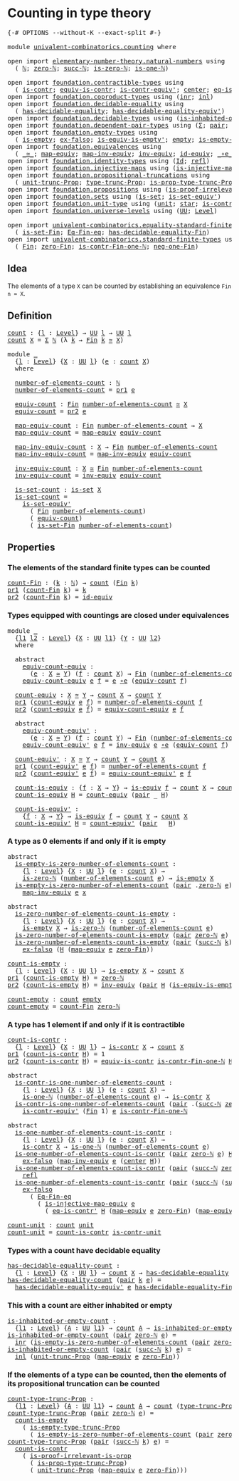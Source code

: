 # Counting in type theory

<pre class="Agda"><a id="36" class="Symbol">{-#</a> <a id="40" class="Keyword">OPTIONS</a> <a id="48" class="Pragma">--without-K</a> <a id="60" class="Pragma">--exact-split</a> <a id="74" class="Symbol">#-}</a>

<a id="79" class="Keyword">module</a> <a id="86" href="univalent-combinatorics.counting.html" class="Module">univalent-combinatorics.counting</a> <a id="119" class="Keyword">where</a>

<a id="126" class="Keyword">open</a> <a id="131" class="Keyword">import</a> <a id="138" href="elementary-number-theory.natural-numbers.html" class="Module">elementary-number-theory.natural-numbers</a> <a id="179" class="Keyword">using</a>
  <a id="187" class="Symbol">(</a> <a id="189" href="elementary-number-theory.natural-numbers.html#1444" class="Datatype">ℕ</a><a id="190" class="Symbol">;</a> <a id="192" href="elementary-number-theory.natural-numbers.html#1465" class="InductiveConstructor">zero-ℕ</a><a id="198" class="Symbol">;</a> <a id="200" href="elementary-number-theory.natural-numbers.html#1478" class="InductiveConstructor">succ-ℕ</a><a id="206" class="Symbol">;</a> <a id="208" href="elementary-number-theory.natural-numbers.html#1742" class="Function">is-zero-ℕ</a><a id="217" class="Symbol">;</a> <a id="219" href="elementary-number-theory.natural-numbers.html#1988" class="Function">is-one-ℕ</a><a id="227" class="Symbol">)</a>

<a id="230" class="Keyword">open</a> <a id="235" class="Keyword">import</a> <a id="242" href="foundation.contractible-types.html" class="Module">foundation.contractible-types</a> <a id="272" class="Keyword">using</a>
  <a id="280" class="Symbol">(</a> <a id="282" href="foundation-core.contractible-types.html#925" class="Function">is-contr</a><a id="290" class="Symbol">;</a> <a id="292" href="foundation-core.contractible-types.html#4237" class="Function">equiv-is-contr</a><a id="306" class="Symbol">;</a> <a id="308" href="foundation-core.contractible-types.html#3739" class="Function">is-contr-equiv&#39;</a><a id="323" class="Symbol">;</a> <a id="325" href="foundation-core.contractible-types.html#1018" class="Function">center</a><a id="331" class="Symbol">;</a> <a id="333" href="foundation-core.contractible-types.html#1107" class="Function">eq-is-contr&#39;</a><a id="345" class="Symbol">)</a>
<a id="347" class="Keyword">open</a> <a id="352" class="Keyword">import</a> <a id="359" href="foundation.coproduct-types.html" class="Module">foundation.coproduct-types</a> <a id="386" class="Keyword">using</a> <a id="392" class="Symbol">(</a><a id="393" href="foundation.coproduct-types.html#1262" class="InductiveConstructor">inr</a><a id="396" class="Symbol">;</a> <a id="398" href="foundation.coproduct-types.html#1239" class="InductiveConstructor">inl</a><a id="401" class="Symbol">)</a>
<a id="403" class="Keyword">open</a> <a id="408" class="Keyword">import</a> <a id="415" href="foundation.decidable-equality.html" class="Module">foundation.decidable-equality</a> <a id="445" class="Keyword">using</a>
  <a id="453" class="Symbol">(</a> <a id="455" href="foundation.decidable-equality.html#1785" class="Function">has-decidable-equality</a><a id="477" class="Symbol">;</a> <a id="479" href="foundation.decidable-equality.html#4811" class="Function">has-decidable-equality-equiv&#39;</a><a id="508" class="Symbol">)</a>
<a id="510" class="Keyword">open</a> <a id="515" class="Keyword">import</a> <a id="522" href="foundation.decidable-types.html" class="Module">foundation.decidable-types</a> <a id="549" class="Keyword">using</a> <a id="555" class="Symbol">(</a><a id="556" href="foundation.decidable-types.html#2023" class="Function">is-inhabited-or-empty</a><a id="577" class="Symbol">)</a>
<a id="579" class="Keyword">open</a> <a id="584" class="Keyword">import</a> <a id="591" href="foundation.dependent-pair-types.html" class="Module">foundation.dependent-pair-types</a> <a id="623" class="Keyword">using</a> <a id="629" class="Symbol">(</a><a id="630" href="foundation-core.dependent-pair-types.html#502" class="Record">Σ</a><a id="631" class="Symbol">;</a> <a id="633" href="foundation-core.dependent-pair-types.html#575" class="InductiveConstructor">pair</a><a id="637" class="Symbol">;</a> <a id="639" href="foundation-core.dependent-pair-types.html#592" class="Field">pr1</a><a id="642" class="Symbol">;</a> <a id="644" href="foundation-core.dependent-pair-types.html#604" class="Field">pr2</a><a id="647" class="Symbol">)</a>
<a id="649" class="Keyword">open</a> <a id="654" class="Keyword">import</a> <a id="661" href="foundation.empty-types.html" class="Module">foundation.empty-types</a> <a id="684" class="Keyword">using</a>
  <a id="692" class="Symbol">(</a> <a id="694" href="foundation-core.empty-types.html#1218" class="Function">is-empty</a><a id="702" class="Symbol">;</a> <a id="704" href="foundation-core.empty-types.html#1150" class="Function">ex-falso</a><a id="712" class="Symbol">;</a> <a id="714" href="foundation-core.empty-types.html#1976" class="Function">is-equiv-is-empty&#39;</a><a id="732" class="Symbol">;</a> <a id="734" href="foundation-core.empty-types.html#1047" class="Datatype">empty</a><a id="739" class="Symbol">;</a> <a id="741" href="foundation.empty-types.html#2076" class="Function">is-empty-type-trunc-Prop</a><a id="765" class="Symbol">)</a>
<a id="767" class="Keyword">open</a> <a id="772" class="Keyword">import</a> <a id="779" href="foundation.equivalences.html" class="Module">foundation.equivalences</a> <a id="803" class="Keyword">using</a>
  <a id="811" class="Symbol">(</a> <a id="813" href="foundation-core.equivalences.html#1607" class="Function Operator">_≃_</a><a id="816" class="Symbol">;</a> <a id="818" href="foundation-core.equivalences.html#1807" class="Function">map-equiv</a><a id="827" class="Symbol">;</a> <a id="829" href="foundation-core.equivalences.html#5022" class="Function">map-inv-equiv</a><a id="842" class="Symbol">;</a> <a id="844" href="foundation-core.equivalences.html#5707" class="Function">inv-equiv</a><a id="853" class="Symbol">;</a> <a id="855" href="foundation-core.equivalences.html#2480" class="Function">id-equiv</a><a id="863" class="Symbol">;</a> <a id="865" href="foundation-core.equivalences.html#7843" class="Function Operator">_∘e_</a><a id="869" class="Symbol">;</a> <a id="871" href="foundation-core.equivalences.html#1542" class="Function">is-equiv</a><a id="879" class="Symbol">)</a>
<a id="881" class="Keyword">open</a> <a id="886" class="Keyword">import</a> <a id="893" href="foundation.identity-types.html" class="Module">foundation.identity-types</a> <a id="919" class="Keyword">using</a> <a id="925" class="Symbol">(</a><a id="926" href="foundation-core.identity-types.html#641" class="Datatype">Id</a><a id="928" class="Symbol">;</a> <a id="930" href="foundation-core.identity-types.html#694" class="InductiveConstructor">refl</a><a id="934" class="Symbol">)</a>
<a id="936" class="Keyword">open</a> <a id="941" class="Keyword">import</a> <a id="948" href="foundation.injective-maps.html" class="Module">foundation.injective-maps</a> <a id="974" class="Keyword">using</a> <a id="980" class="Symbol">(</a><a id="981" href="foundation.injective-maps.html#3001" class="Function">is-injective-map-equiv</a><a id="1003" class="Symbol">)</a>
<a id="1005" class="Keyword">open</a> <a id="1010" class="Keyword">import</a> <a id="1017" href="foundation.propositional-truncations.html" class="Module">foundation.propositional-truncations</a> <a id="1054" class="Keyword">using</a>
  <a id="1062" class="Symbol">(</a> <a id="1064" href="foundation.propositional-truncations.html#1756" class="Postulate">unit-trunc-Prop</a><a id="1079" class="Symbol">;</a> <a id="1081" href="foundation.propositional-truncations.html#1701" class="Postulate">type-trunc-Prop</a><a id="1096" class="Symbol">;</a> <a id="1098" href="foundation.propositional-truncations.html#1951" class="Function">is-prop-type-trunc-Prop</a><a id="1121" class="Symbol">)</a>
<a id="1123" class="Keyword">open</a> <a id="1128" class="Keyword">import</a> <a id="1135" href="foundation.propositions.html" class="Module">foundation.propositions</a> <a id="1159" class="Keyword">using</a> <a id="1165" class="Symbol">(</a><a id="1166" href="foundation-core.propositions.html#2978" class="Function">is-proof-irrelevant-is-prop</a><a id="1193" class="Symbol">)</a>
<a id="1195" class="Keyword">open</a> <a id="1200" class="Keyword">import</a> <a id="1207" href="foundation.sets.html" class="Module">foundation.sets</a> <a id="1223" class="Keyword">using</a> <a id="1229" class="Symbol">(</a><a id="1230" href="foundation-core.sets.html#1099" class="Function">is-set</a><a id="1236" class="Symbol">;</a> <a id="1238" href="foundation-core.sets.html#3713" class="Function">is-set-equiv&#39;</a><a id="1251" class="Symbol">)</a>
<a id="1253" class="Keyword">open</a> <a id="1258" class="Keyword">import</a> <a id="1265" href="foundation.unit-type.html" class="Module">foundation.unit-type</a> <a id="1286" class="Keyword">using</a> <a id="1292" class="Symbol">(</a><a id="1293" href="foundation.unit-type.html#975" class="Datatype">unit</a><a id="1297" class="Symbol">;</a> <a id="1299" href="foundation.unit-type.html#999" class="InductiveConstructor">star</a><a id="1303" class="Symbol">;</a> <a id="1305" href="foundation.unit-type.html#1534" class="Function">is-contr-unit</a><a id="1318" class="Symbol">)</a>
<a id="1320" class="Keyword">open</a> <a id="1325" class="Keyword">import</a> <a id="1332" href="foundation.universe-levels.html" class="Module">foundation.universe-levels</a> <a id="1359" class="Keyword">using</a> <a id="1365" class="Symbol">(</a><a id="1366" href="foundation-core.universe-levels.html#222" class="Primitive">UU</a><a id="1368" class="Symbol">;</a> <a id="1370" href="Agda.Primitive.html#597" class="Postulate">Level</a><a id="1375" class="Symbol">)</a>

<a id="1378" class="Keyword">open</a> <a id="1383" class="Keyword">import</a> <a id="1390" href="univalent-combinatorics.equality-standard-finite-types.html" class="Module">univalent-combinatorics.equality-standard-finite-types</a> <a id="1445" class="Keyword">using</a>
  <a id="1453" class="Symbol">(</a> <a id="1455" href="univalent-combinatorics.equality-standard-finite-types.html#3523" class="Function">is-set-Fin</a><a id="1465" class="Symbol">;</a> <a id="1467" href="univalent-combinatorics.equality-standard-finite-types.html#2154" class="Function">Eq-Fin-eq</a><a id="1476" class="Symbol">;</a> <a id="1478" href="univalent-combinatorics.equality-standard-finite-types.html#2783" class="Function">has-decidable-equality-Fin</a><a id="1504" class="Symbol">)</a>
<a id="1506" class="Keyword">open</a> <a id="1511" class="Keyword">import</a> <a id="1518" href="univalent-combinatorics.standard-finite-types.html" class="Module">univalent-combinatorics.standard-finite-types</a> <a id="1564" class="Keyword">using</a>
  <a id="1572" class="Symbol">(</a> <a id="1574" href="univalent-combinatorics.standard-finite-types.html#1975" class="Function">Fin</a><a id="1577" class="Symbol">;</a> <a id="1579" href="univalent-combinatorics.standard-finite-types.html#6909" class="Function">zero-Fin</a><a id="1587" class="Symbol">;</a> <a id="1589" href="univalent-combinatorics.standard-finite-types.html#4265" class="Function">is-contr-Fin-one-ℕ</a><a id="1607" class="Symbol">;</a> <a id="1609" href="univalent-combinatorics.standard-finite-types.html#2239" class="Function">neg-one-Fin</a><a id="1620" class="Symbol">)</a>
</pre>
## Idea

The elements of a type `X` can be counted by establishing an equivalence `Fin n ≃ X`.

## Definition

<pre class="Agda"><a id="count"></a><a id="1746" href="univalent-combinatorics.counting.html#1746" class="Function">count</a> <a id="1752" class="Symbol">:</a> <a id="1754" class="Symbol">{</a><a id="1755" href="univalent-combinatorics.counting.html#1755" class="Bound">l</a> <a id="1757" class="Symbol">:</a> <a id="1759" href="Agda.Primitive.html#597" class="Postulate">Level</a><a id="1764" class="Symbol">}</a> <a id="1766" class="Symbol">→</a> <a id="1768" href="foundation-core.universe-levels.html#222" class="Primitive">UU</a> <a id="1771" href="univalent-combinatorics.counting.html#1755" class="Bound">l</a> <a id="1773" class="Symbol">→</a> <a id="1775" href="foundation-core.universe-levels.html#222" class="Primitive">UU</a> <a id="1778" href="univalent-combinatorics.counting.html#1755" class="Bound">l</a>
<a id="1780" href="univalent-combinatorics.counting.html#1746" class="Function">count</a> <a id="1786" href="univalent-combinatorics.counting.html#1786" class="Bound">X</a> <a id="1788" class="Symbol">=</a> <a id="1790" href="foundation-core.dependent-pair-types.html#502" class="Record">Σ</a> <a id="1792" href="elementary-number-theory.natural-numbers.html#1444" class="Datatype">ℕ</a> <a id="1794" class="Symbol">(λ</a> <a id="1797" href="univalent-combinatorics.counting.html#1797" class="Bound">k</a> <a id="1799" class="Symbol">→</a> <a id="1801" href="univalent-combinatorics.standard-finite-types.html#1975" class="Function">Fin</a> <a id="1805" href="univalent-combinatorics.counting.html#1797" class="Bound">k</a> <a id="1807" href="foundation-core.equivalences.html#1607" class="Function Operator">≃</a> <a id="1809" href="univalent-combinatorics.counting.html#1786" class="Bound">X</a><a id="1810" class="Symbol">)</a>

<a id="1813" class="Keyword">module</a> <a id="1820" href="univalent-combinatorics.counting.html#1820" class="Module">_</a>
  <a id="1824" class="Symbol">{</a><a id="1825" href="univalent-combinatorics.counting.html#1825" class="Bound">l</a> <a id="1827" class="Symbol">:</a> <a id="1829" href="Agda.Primitive.html#597" class="Postulate">Level</a><a id="1834" class="Symbol">}</a> <a id="1836" class="Symbol">{</a><a id="1837" href="univalent-combinatorics.counting.html#1837" class="Bound">X</a> <a id="1839" class="Symbol">:</a> <a id="1841" href="foundation-core.universe-levels.html#222" class="Primitive">UU</a> <a id="1844" href="univalent-combinatorics.counting.html#1825" class="Bound">l</a><a id="1845" class="Symbol">}</a> <a id="1847" class="Symbol">(</a><a id="1848" href="univalent-combinatorics.counting.html#1848" class="Bound">e</a> <a id="1850" class="Symbol">:</a> <a id="1852" href="univalent-combinatorics.counting.html#1746" class="Function">count</a> <a id="1858" href="univalent-combinatorics.counting.html#1837" class="Bound">X</a><a id="1859" class="Symbol">)</a>
  <a id="1863" class="Keyword">where</a>
  
  <a id="1874" href="univalent-combinatorics.counting.html#1874" class="Function">number-of-elements-count</a> <a id="1899" class="Symbol">:</a> <a id="1901" href="elementary-number-theory.natural-numbers.html#1444" class="Datatype">ℕ</a>
  <a id="1905" href="univalent-combinatorics.counting.html#1874" class="Function">number-of-elements-count</a> <a id="1930" class="Symbol">=</a> <a id="1932" href="foundation-core.dependent-pair-types.html#592" class="Field">pr1</a> <a id="1936" href="univalent-combinatorics.counting.html#1848" class="Bound">e</a>
  
  <a id="1943" href="univalent-combinatorics.counting.html#1943" class="Function">equiv-count</a> <a id="1955" class="Symbol">:</a> <a id="1957" href="univalent-combinatorics.standard-finite-types.html#1975" class="Function">Fin</a> <a id="1961" href="univalent-combinatorics.counting.html#1874" class="Function">number-of-elements-count</a> <a id="1986" href="foundation-core.equivalences.html#1607" class="Function Operator">≃</a> <a id="1988" href="univalent-combinatorics.counting.html#1837" class="Bound">X</a>
  <a id="1992" href="univalent-combinatorics.counting.html#1943" class="Function">equiv-count</a> <a id="2004" class="Symbol">=</a> <a id="2006" href="foundation-core.dependent-pair-types.html#604" class="Field">pr2</a> <a id="2010" href="univalent-combinatorics.counting.html#1848" class="Bound">e</a>
  
  <a id="2017" href="univalent-combinatorics.counting.html#2017" class="Function">map-equiv-count</a> <a id="2033" class="Symbol">:</a> <a id="2035" href="univalent-combinatorics.standard-finite-types.html#1975" class="Function">Fin</a> <a id="2039" href="univalent-combinatorics.counting.html#1874" class="Function">number-of-elements-count</a> <a id="2064" class="Symbol">→</a> <a id="2066" href="univalent-combinatorics.counting.html#1837" class="Bound">X</a>
  <a id="2070" href="univalent-combinatorics.counting.html#2017" class="Function">map-equiv-count</a> <a id="2086" class="Symbol">=</a> <a id="2088" href="foundation-core.equivalences.html#1807" class="Function">map-equiv</a> <a id="2098" href="univalent-combinatorics.counting.html#1943" class="Function">equiv-count</a>
  
  <a id="2115" href="univalent-combinatorics.counting.html#2115" class="Function">map-inv-equiv-count</a> <a id="2135" class="Symbol">:</a> <a id="2137" href="univalent-combinatorics.counting.html#1837" class="Bound">X</a> <a id="2139" class="Symbol">→</a> <a id="2141" href="univalent-combinatorics.standard-finite-types.html#1975" class="Function">Fin</a> <a id="2145" href="univalent-combinatorics.counting.html#1874" class="Function">number-of-elements-count</a>
  <a id="2172" href="univalent-combinatorics.counting.html#2115" class="Function">map-inv-equiv-count</a> <a id="2192" class="Symbol">=</a> <a id="2194" href="foundation-core.equivalences.html#5022" class="Function">map-inv-equiv</a> <a id="2208" href="univalent-combinatorics.counting.html#1943" class="Function">equiv-count</a>
  
  <a id="2225" href="univalent-combinatorics.counting.html#2225" class="Function">inv-equiv-count</a> <a id="2241" class="Symbol">:</a> <a id="2243" href="univalent-combinatorics.counting.html#1837" class="Bound">X</a> <a id="2245" href="foundation-core.equivalences.html#1607" class="Function Operator">≃</a> <a id="2247" href="univalent-combinatorics.standard-finite-types.html#1975" class="Function">Fin</a> <a id="2251" href="univalent-combinatorics.counting.html#1874" class="Function">number-of-elements-count</a>
  <a id="2278" href="univalent-combinatorics.counting.html#2225" class="Function">inv-equiv-count</a> <a id="2294" class="Symbol">=</a> <a id="2296" href="foundation-core.equivalences.html#5707" class="Function">inv-equiv</a> <a id="2306" href="univalent-combinatorics.counting.html#1943" class="Function">equiv-count</a>
  
  <a id="2323" href="univalent-combinatorics.counting.html#2323" class="Function">is-set-count</a> <a id="2336" class="Symbol">:</a> <a id="2338" href="foundation-core.sets.html#1099" class="Function">is-set</a> <a id="2345" href="univalent-combinatorics.counting.html#1837" class="Bound">X</a>
  <a id="2349" href="univalent-combinatorics.counting.html#2323" class="Function">is-set-count</a> <a id="2362" class="Symbol">=</a>
    <a id="2368" href="foundation-core.sets.html#3713" class="Function">is-set-equiv&#39;</a>
      <a id="2388" class="Symbol">(</a> <a id="2390" href="univalent-combinatorics.standard-finite-types.html#1975" class="Function">Fin</a> <a id="2394" href="univalent-combinatorics.counting.html#1874" class="Function">number-of-elements-count</a><a id="2418" class="Symbol">)</a>
      <a id="2426" class="Symbol">(</a> <a id="2428" href="univalent-combinatorics.counting.html#1943" class="Function">equiv-count</a><a id="2439" class="Symbol">)</a>
      <a id="2447" class="Symbol">(</a> <a id="2449" href="univalent-combinatorics.equality-standard-finite-types.html#3523" class="Function">is-set-Fin</a> <a id="2460" href="univalent-combinatorics.counting.html#1874" class="Function">number-of-elements-count</a><a id="2484" class="Symbol">)</a>
</pre>
## Properties

### The elements of the standard finite types can be counted

<pre class="Agda"><a id="count-Fin"></a><a id="2576" href="univalent-combinatorics.counting.html#2576" class="Function">count-Fin</a> <a id="2586" class="Symbol">:</a> <a id="2588" class="Symbol">(</a><a id="2589" href="univalent-combinatorics.counting.html#2589" class="Bound">k</a> <a id="2591" class="Symbol">:</a> <a id="2593" href="elementary-number-theory.natural-numbers.html#1444" class="Datatype">ℕ</a><a id="2594" class="Symbol">)</a> <a id="2596" class="Symbol">→</a> <a id="2598" href="univalent-combinatorics.counting.html#1746" class="Function">count</a> <a id="2604" class="Symbol">(</a><a id="2605" href="univalent-combinatorics.standard-finite-types.html#1975" class="Function">Fin</a> <a id="2609" href="univalent-combinatorics.counting.html#2589" class="Bound">k</a><a id="2610" class="Symbol">)</a>
<a id="2612" href="foundation-core.dependent-pair-types.html#592" class="Field">pr1</a> <a id="2616" class="Symbol">(</a><a id="2617" href="univalent-combinatorics.counting.html#2576" class="Function">count-Fin</a> <a id="2627" href="univalent-combinatorics.counting.html#2627" class="Bound">k</a><a id="2628" class="Symbol">)</a> <a id="2630" class="Symbol">=</a> <a id="2632" href="univalent-combinatorics.counting.html#2627" class="Bound">k</a>
<a id="2634" href="foundation-core.dependent-pair-types.html#604" class="Field">pr2</a> <a id="2638" class="Symbol">(</a><a id="2639" href="univalent-combinatorics.counting.html#2576" class="Function">count-Fin</a> <a id="2649" href="univalent-combinatorics.counting.html#2649" class="Bound">k</a><a id="2650" class="Symbol">)</a> <a id="2652" class="Symbol">=</a> <a id="2654" href="foundation-core.equivalences.html#2480" class="Function">id-equiv</a>
</pre>
### Types equipped with countings are closed under equivalences

<pre class="Agda"><a id="2741" class="Keyword">module</a> <a id="2748" href="univalent-combinatorics.counting.html#2748" class="Module">_</a>
  <a id="2752" class="Symbol">{</a><a id="2753" href="univalent-combinatorics.counting.html#2753" class="Bound">l1</a> <a id="2756" href="univalent-combinatorics.counting.html#2756" class="Bound">l2</a> <a id="2759" class="Symbol">:</a> <a id="2761" href="Agda.Primitive.html#597" class="Postulate">Level</a><a id="2766" class="Symbol">}</a> <a id="2768" class="Symbol">{</a><a id="2769" href="univalent-combinatorics.counting.html#2769" class="Bound">X</a> <a id="2771" class="Symbol">:</a> <a id="2773" href="foundation-core.universe-levels.html#222" class="Primitive">UU</a> <a id="2776" href="univalent-combinatorics.counting.html#2753" class="Bound">l1</a><a id="2778" class="Symbol">}</a> <a id="2780" class="Symbol">{</a><a id="2781" href="univalent-combinatorics.counting.html#2781" class="Bound">Y</a> <a id="2783" class="Symbol">:</a> <a id="2785" href="foundation-core.universe-levels.html#222" class="Primitive">UU</a> <a id="2788" href="univalent-combinatorics.counting.html#2756" class="Bound">l2</a><a id="2790" class="Symbol">}</a>
  <a id="2794" class="Keyword">where</a>
  
  <a id="2805" class="Keyword">abstract</a>
    <a id="2818" href="univalent-combinatorics.counting.html#2818" class="Function">equiv-count-equiv</a> <a id="2836" class="Symbol">:</a>
      <a id="2844" class="Symbol">(</a><a id="2845" href="univalent-combinatorics.counting.html#2845" class="Bound">e</a> <a id="2847" class="Symbol">:</a> <a id="2849" href="univalent-combinatorics.counting.html#2769" class="Bound">X</a> <a id="2851" href="foundation-core.equivalences.html#1607" class="Function Operator">≃</a> <a id="2853" href="univalent-combinatorics.counting.html#2781" class="Bound">Y</a><a id="2854" class="Symbol">)</a> <a id="2856" class="Symbol">(</a><a id="2857" href="univalent-combinatorics.counting.html#2857" class="Bound">f</a> <a id="2859" class="Symbol">:</a> <a id="2861" href="univalent-combinatorics.counting.html#1746" class="Function">count</a> <a id="2867" href="univalent-combinatorics.counting.html#2769" class="Bound">X</a><a id="2868" class="Symbol">)</a> <a id="2870" class="Symbol">→</a> <a id="2872" href="univalent-combinatorics.standard-finite-types.html#1975" class="Function">Fin</a> <a id="2876" class="Symbol">(</a><a id="2877" href="univalent-combinatorics.counting.html#1874" class="Function">number-of-elements-count</a> <a id="2902" href="univalent-combinatorics.counting.html#2857" class="Bound">f</a><a id="2903" class="Symbol">)</a> <a id="2905" href="foundation-core.equivalences.html#1607" class="Function Operator">≃</a> <a id="2907" href="univalent-combinatorics.counting.html#2781" class="Bound">Y</a>
    <a id="2913" href="univalent-combinatorics.counting.html#2818" class="Function">equiv-count-equiv</a> <a id="2931" href="univalent-combinatorics.counting.html#2931" class="Bound">e</a> <a id="2933" href="univalent-combinatorics.counting.html#2933" class="Bound">f</a> <a id="2935" class="Symbol">=</a> <a id="2937" href="univalent-combinatorics.counting.html#2931" class="Bound">e</a> <a id="2939" href="foundation-core.equivalences.html#7843" class="Function Operator">∘e</a> <a id="2942" class="Symbol">(</a><a id="2943" href="univalent-combinatorics.counting.html#1943" class="Function">equiv-count</a> <a id="2955" href="univalent-combinatorics.counting.html#2933" class="Bound">f</a><a id="2956" class="Symbol">)</a>

  <a id="2961" href="univalent-combinatorics.counting.html#2961" class="Function">count-equiv</a> <a id="2973" class="Symbol">:</a> <a id="2975" href="univalent-combinatorics.counting.html#2769" class="Bound">X</a> <a id="2977" href="foundation-core.equivalences.html#1607" class="Function Operator">≃</a> <a id="2979" href="univalent-combinatorics.counting.html#2781" class="Bound">Y</a> <a id="2981" class="Symbol">→</a> <a id="2983" href="univalent-combinatorics.counting.html#1746" class="Function">count</a> <a id="2989" href="univalent-combinatorics.counting.html#2769" class="Bound">X</a> <a id="2991" class="Symbol">→</a> <a id="2993" href="univalent-combinatorics.counting.html#1746" class="Function">count</a> <a id="2999" href="univalent-combinatorics.counting.html#2781" class="Bound">Y</a>
  <a id="3003" href="foundation-core.dependent-pair-types.html#592" class="Field">pr1</a> <a id="3007" class="Symbol">(</a><a id="3008" href="univalent-combinatorics.counting.html#2961" class="Function">count-equiv</a> <a id="3020" href="univalent-combinatorics.counting.html#3020" class="Bound">e</a> <a id="3022" href="univalent-combinatorics.counting.html#3022" class="Bound">f</a><a id="3023" class="Symbol">)</a> <a id="3025" class="Symbol">=</a> <a id="3027" href="univalent-combinatorics.counting.html#1874" class="Function">number-of-elements-count</a> <a id="3052" href="univalent-combinatorics.counting.html#3022" class="Bound">f</a>
  <a id="3056" href="foundation-core.dependent-pair-types.html#604" class="Field">pr2</a> <a id="3060" class="Symbol">(</a><a id="3061" href="univalent-combinatorics.counting.html#2961" class="Function">count-equiv</a> <a id="3073" href="univalent-combinatorics.counting.html#3073" class="Bound">e</a> <a id="3075" href="univalent-combinatorics.counting.html#3075" class="Bound">f</a><a id="3076" class="Symbol">)</a> <a id="3078" class="Symbol">=</a> <a id="3080" href="univalent-combinatorics.counting.html#2818" class="Function">equiv-count-equiv</a> <a id="3098" href="univalent-combinatorics.counting.html#3073" class="Bound">e</a> <a id="3100" href="univalent-combinatorics.counting.html#3075" class="Bound">f</a>

  <a id="3105" class="Keyword">abstract</a>
    <a id="3118" href="univalent-combinatorics.counting.html#3118" class="Function">equiv-count-equiv&#39;</a> <a id="3137" class="Symbol">:</a>
      <a id="3145" class="Symbol">(</a><a id="3146" href="univalent-combinatorics.counting.html#3146" class="Bound">e</a> <a id="3148" class="Symbol">:</a> <a id="3150" href="univalent-combinatorics.counting.html#2769" class="Bound">X</a> <a id="3152" href="foundation-core.equivalences.html#1607" class="Function Operator">≃</a> <a id="3154" href="univalent-combinatorics.counting.html#2781" class="Bound">Y</a><a id="3155" class="Symbol">)</a> <a id="3157" class="Symbol">(</a><a id="3158" href="univalent-combinatorics.counting.html#3158" class="Bound">f</a> <a id="3160" class="Symbol">:</a> <a id="3162" href="univalent-combinatorics.counting.html#1746" class="Function">count</a> <a id="3168" href="univalent-combinatorics.counting.html#2781" class="Bound">Y</a><a id="3169" class="Symbol">)</a> <a id="3171" class="Symbol">→</a> <a id="3173" href="univalent-combinatorics.standard-finite-types.html#1975" class="Function">Fin</a> <a id="3177" class="Symbol">(</a><a id="3178" href="univalent-combinatorics.counting.html#1874" class="Function">number-of-elements-count</a> <a id="3203" href="univalent-combinatorics.counting.html#3158" class="Bound">f</a><a id="3204" class="Symbol">)</a> <a id="3206" href="foundation-core.equivalences.html#1607" class="Function Operator">≃</a> <a id="3208" href="univalent-combinatorics.counting.html#2769" class="Bound">X</a>
    <a id="3214" href="univalent-combinatorics.counting.html#3118" class="Function">equiv-count-equiv&#39;</a> <a id="3233" href="univalent-combinatorics.counting.html#3233" class="Bound">e</a> <a id="3235" href="univalent-combinatorics.counting.html#3235" class="Bound">f</a> <a id="3237" class="Symbol">=</a> <a id="3239" href="foundation-core.equivalences.html#5707" class="Function">inv-equiv</a> <a id="3249" href="univalent-combinatorics.counting.html#3233" class="Bound">e</a> <a id="3251" href="foundation-core.equivalences.html#7843" class="Function Operator">∘e</a> <a id="3254" class="Symbol">(</a><a id="3255" href="univalent-combinatorics.counting.html#1943" class="Function">equiv-count</a> <a id="3267" href="univalent-combinatorics.counting.html#3235" class="Bound">f</a><a id="3268" class="Symbol">)</a>
  
  <a id="3275" href="univalent-combinatorics.counting.html#3275" class="Function">count-equiv&#39;</a> <a id="3288" class="Symbol">:</a> <a id="3290" href="univalent-combinatorics.counting.html#2769" class="Bound">X</a> <a id="3292" href="foundation-core.equivalences.html#1607" class="Function Operator">≃</a> <a id="3294" href="univalent-combinatorics.counting.html#2781" class="Bound">Y</a> <a id="3296" class="Symbol">→</a> <a id="3298" href="univalent-combinatorics.counting.html#1746" class="Function">count</a> <a id="3304" href="univalent-combinatorics.counting.html#2781" class="Bound">Y</a> <a id="3306" class="Symbol">→</a> <a id="3308" href="univalent-combinatorics.counting.html#1746" class="Function">count</a> <a id="3314" href="univalent-combinatorics.counting.html#2769" class="Bound">X</a>
  <a id="3318" href="foundation-core.dependent-pair-types.html#592" class="Field">pr1</a> <a id="3322" class="Symbol">(</a><a id="3323" href="univalent-combinatorics.counting.html#3275" class="Function">count-equiv&#39;</a> <a id="3336" href="univalent-combinatorics.counting.html#3336" class="Bound">e</a> <a id="3338" href="univalent-combinatorics.counting.html#3338" class="Bound">f</a><a id="3339" class="Symbol">)</a> <a id="3341" class="Symbol">=</a> <a id="3343" href="univalent-combinatorics.counting.html#1874" class="Function">number-of-elements-count</a> <a id="3368" href="univalent-combinatorics.counting.html#3338" class="Bound">f</a>
  <a id="3372" href="foundation-core.dependent-pair-types.html#604" class="Field">pr2</a> <a id="3376" class="Symbol">(</a><a id="3377" href="univalent-combinatorics.counting.html#3275" class="Function">count-equiv&#39;</a> <a id="3390" href="univalent-combinatorics.counting.html#3390" class="Bound">e</a> <a id="3392" href="univalent-combinatorics.counting.html#3392" class="Bound">f</a><a id="3393" class="Symbol">)</a> <a id="3395" class="Symbol">=</a> <a id="3397" href="univalent-combinatorics.counting.html#3118" class="Function">equiv-count-equiv&#39;</a> <a id="3416" href="univalent-combinatorics.counting.html#3390" class="Bound">e</a> <a id="3418" href="univalent-combinatorics.counting.html#3392" class="Bound">f</a>
  
  <a id="3425" href="univalent-combinatorics.counting.html#3425" class="Function">count-is-equiv</a> <a id="3440" class="Symbol">:</a> <a id="3442" class="Symbol">{</a><a id="3443" href="univalent-combinatorics.counting.html#3443" class="Bound">f</a> <a id="3445" class="Symbol">:</a> <a id="3447" href="univalent-combinatorics.counting.html#2769" class="Bound">X</a> <a id="3449" class="Symbol">→</a> <a id="3451" href="univalent-combinatorics.counting.html#2781" class="Bound">Y</a><a id="3452" class="Symbol">}</a> <a id="3454" class="Symbol">→</a> <a id="3456" href="foundation-core.equivalences.html#1542" class="Function">is-equiv</a> <a id="3465" href="univalent-combinatorics.counting.html#3443" class="Bound">f</a> <a id="3467" class="Symbol">→</a> <a id="3469" href="univalent-combinatorics.counting.html#1746" class="Function">count</a> <a id="3475" href="univalent-combinatorics.counting.html#2769" class="Bound">X</a> <a id="3477" class="Symbol">→</a> <a id="3479" href="univalent-combinatorics.counting.html#1746" class="Function">count</a> <a id="3485" href="univalent-combinatorics.counting.html#2781" class="Bound">Y</a>
  <a id="3489" href="univalent-combinatorics.counting.html#3425" class="Function">count-is-equiv</a> <a id="3504" href="univalent-combinatorics.counting.html#3504" class="Bound">H</a> <a id="3506" class="Symbol">=</a> <a id="3508" href="univalent-combinatorics.counting.html#2961" class="Function">count-equiv</a> <a id="3520" class="Symbol">(</a><a id="3521" href="foundation-core.dependent-pair-types.html#575" class="InductiveConstructor">pair</a> <a id="3526" class="Symbol">_</a> <a id="3528" href="univalent-combinatorics.counting.html#3504" class="Bound">H</a><a id="3529" class="Symbol">)</a>
  
  <a id="3536" href="univalent-combinatorics.counting.html#3536" class="Function">count-is-equiv&#39;</a> <a id="3552" class="Symbol">:</a>
    <a id="3558" class="Symbol">{</a><a id="3559" href="univalent-combinatorics.counting.html#3559" class="Bound">f</a> <a id="3561" class="Symbol">:</a> <a id="3563" href="univalent-combinatorics.counting.html#2769" class="Bound">X</a> <a id="3565" class="Symbol">→</a> <a id="3567" href="univalent-combinatorics.counting.html#2781" class="Bound">Y</a><a id="3568" class="Symbol">}</a> <a id="3570" class="Symbol">→</a> <a id="3572" href="foundation-core.equivalences.html#1542" class="Function">is-equiv</a> <a id="3581" href="univalent-combinatorics.counting.html#3559" class="Bound">f</a> <a id="3583" class="Symbol">→</a> <a id="3585" href="univalent-combinatorics.counting.html#1746" class="Function">count</a> <a id="3591" href="univalent-combinatorics.counting.html#2781" class="Bound">Y</a> <a id="3593" class="Symbol">→</a> <a id="3595" href="univalent-combinatorics.counting.html#1746" class="Function">count</a> <a id="3601" href="univalent-combinatorics.counting.html#2769" class="Bound">X</a>
  <a id="3605" href="univalent-combinatorics.counting.html#3536" class="Function">count-is-equiv&#39;</a> <a id="3621" href="univalent-combinatorics.counting.html#3621" class="Bound">H</a> <a id="3623" class="Symbol">=</a> <a id="3625" href="univalent-combinatorics.counting.html#3275" class="Function">count-equiv&#39;</a> <a id="3638" class="Symbol">(</a><a id="3639" href="foundation-core.dependent-pair-types.html#575" class="InductiveConstructor">pair</a> <a id="3644" class="Symbol">_</a> <a id="3646" href="univalent-combinatorics.counting.html#3621" class="Bound">H</a><a id="3647" class="Symbol">)</a>
</pre>
### A type as 0 elements if and only if it is empty

<pre class="Agda"><a id="3715" class="Keyword">abstract</a>
  <a id="is-empty-is-zero-number-of-elements-count"></a><a id="3726" href="univalent-combinatorics.counting.html#3726" class="Function">is-empty-is-zero-number-of-elements-count</a> <a id="3768" class="Symbol">:</a>
    <a id="3774" class="Symbol">{</a><a id="3775" href="univalent-combinatorics.counting.html#3775" class="Bound">l</a> <a id="3777" class="Symbol">:</a> <a id="3779" href="Agda.Primitive.html#597" class="Postulate">Level</a><a id="3784" class="Symbol">}</a> <a id="3786" class="Symbol">{</a><a id="3787" href="univalent-combinatorics.counting.html#3787" class="Bound">X</a> <a id="3789" class="Symbol">:</a> <a id="3791" href="foundation-core.universe-levels.html#222" class="Primitive">UU</a> <a id="3794" href="univalent-combinatorics.counting.html#3775" class="Bound">l</a><a id="3795" class="Symbol">}</a> <a id="3797" class="Symbol">(</a><a id="3798" href="univalent-combinatorics.counting.html#3798" class="Bound">e</a> <a id="3800" class="Symbol">:</a> <a id="3802" href="univalent-combinatorics.counting.html#1746" class="Function">count</a> <a id="3808" href="univalent-combinatorics.counting.html#3787" class="Bound">X</a><a id="3809" class="Symbol">)</a> <a id="3811" class="Symbol">→</a>
    <a id="3817" href="elementary-number-theory.natural-numbers.html#1742" class="Function">is-zero-ℕ</a> <a id="3827" class="Symbol">(</a><a id="3828" href="univalent-combinatorics.counting.html#1874" class="Function">number-of-elements-count</a> <a id="3853" href="univalent-combinatorics.counting.html#3798" class="Bound">e</a><a id="3854" class="Symbol">)</a> <a id="3856" class="Symbol">→</a> <a id="3858" href="foundation-core.empty-types.html#1218" class="Function">is-empty</a> <a id="3867" href="univalent-combinatorics.counting.html#3787" class="Bound">X</a>
  <a id="3871" href="univalent-combinatorics.counting.html#3726" class="Function">is-empty-is-zero-number-of-elements-count</a> <a id="3913" class="Symbol">(</a><a id="3914" href="foundation-core.dependent-pair-types.html#575" class="InductiveConstructor">pair</a> <a id="3919" class="DottedPattern Symbol">.</a><a id="3920" href="elementary-number-theory.natural-numbers.html#1465" class="DottedPattern InductiveConstructor">zero-ℕ</a> <a id="3927" href="univalent-combinatorics.counting.html#3927" class="Bound">e</a><a id="3928" class="Symbol">)</a> <a id="3930" href="foundation-core.identity-types.html#694" class="InductiveConstructor">refl</a> <a id="3935" href="univalent-combinatorics.counting.html#3935" class="Bound">x</a> <a id="3937" class="Symbol">=</a>
    <a id="3943" href="foundation-core.equivalences.html#5022" class="Function">map-inv-equiv</a> <a id="3957" href="univalent-combinatorics.counting.html#3927" class="Bound">e</a> <a id="3959" href="univalent-combinatorics.counting.html#3935" class="Bound">x</a>

<a id="3962" class="Keyword">abstract</a>
  <a id="is-zero-number-of-elements-count-is-empty"></a><a id="3973" href="univalent-combinatorics.counting.html#3973" class="Function">is-zero-number-of-elements-count-is-empty</a> <a id="4015" class="Symbol">:</a>
    <a id="4021" class="Symbol">{</a><a id="4022" href="univalent-combinatorics.counting.html#4022" class="Bound">l</a> <a id="4024" class="Symbol">:</a> <a id="4026" href="Agda.Primitive.html#597" class="Postulate">Level</a><a id="4031" class="Symbol">}</a> <a id="4033" class="Symbol">{</a><a id="4034" href="univalent-combinatorics.counting.html#4034" class="Bound">X</a> <a id="4036" class="Symbol">:</a> <a id="4038" href="foundation-core.universe-levels.html#222" class="Primitive">UU</a> <a id="4041" href="univalent-combinatorics.counting.html#4022" class="Bound">l</a><a id="4042" class="Symbol">}</a> <a id="4044" class="Symbol">(</a><a id="4045" href="univalent-combinatorics.counting.html#4045" class="Bound">e</a> <a id="4047" class="Symbol">:</a> <a id="4049" href="univalent-combinatorics.counting.html#1746" class="Function">count</a> <a id="4055" href="univalent-combinatorics.counting.html#4034" class="Bound">X</a><a id="4056" class="Symbol">)</a> <a id="4058" class="Symbol">→</a>
    <a id="4064" href="foundation-core.empty-types.html#1218" class="Function">is-empty</a> <a id="4073" href="univalent-combinatorics.counting.html#4034" class="Bound">X</a> <a id="4075" class="Symbol">→</a> <a id="4077" href="elementary-number-theory.natural-numbers.html#1742" class="Function">is-zero-ℕ</a> <a id="4087" class="Symbol">(</a><a id="4088" href="univalent-combinatorics.counting.html#1874" class="Function">number-of-elements-count</a> <a id="4113" href="univalent-combinatorics.counting.html#4045" class="Bound">e</a><a id="4114" class="Symbol">)</a>
  <a id="4118" href="univalent-combinatorics.counting.html#3973" class="Function">is-zero-number-of-elements-count-is-empty</a> <a id="4160" class="Symbol">(</a><a id="4161" href="foundation-core.dependent-pair-types.html#575" class="InductiveConstructor">pair</a> <a id="4166" href="elementary-number-theory.natural-numbers.html#1465" class="InductiveConstructor">zero-ℕ</a> <a id="4173" href="univalent-combinatorics.counting.html#4173" class="Bound">e</a><a id="4174" class="Symbol">)</a> <a id="4176" href="univalent-combinatorics.counting.html#4176" class="Bound">H</a> <a id="4178" class="Symbol">=</a> <a id="4180" href="foundation-core.identity-types.html#694" class="InductiveConstructor">refl</a>
  <a id="4187" href="univalent-combinatorics.counting.html#3973" class="Function">is-zero-number-of-elements-count-is-empty</a> <a id="4229" class="Symbol">(</a><a id="4230" href="foundation-core.dependent-pair-types.html#575" class="InductiveConstructor">pair</a> <a id="4235" class="Symbol">(</a><a id="4236" href="elementary-number-theory.natural-numbers.html#1478" class="InductiveConstructor">succ-ℕ</a> <a id="4243" href="univalent-combinatorics.counting.html#4243" class="Bound">k</a><a id="4244" class="Symbol">)</a> <a id="4246" href="univalent-combinatorics.counting.html#4246" class="Bound">e</a><a id="4247" class="Symbol">)</a> <a id="4249" href="univalent-combinatorics.counting.html#4249" class="Bound">H</a> <a id="4251" class="Symbol">=</a>
    <a id="4257" href="foundation-core.empty-types.html#1150" class="Function">ex-falso</a> <a id="4266" class="Symbol">(</a><a id="4267" href="univalent-combinatorics.counting.html#4249" class="Bound">H</a> <a id="4269" class="Symbol">(</a><a id="4270" href="foundation-core.equivalences.html#1807" class="Function">map-equiv</a> <a id="4280" href="univalent-combinatorics.counting.html#4246" class="Bound">e</a> <a id="4282" href="univalent-combinatorics.standard-finite-types.html#6909" class="Function">zero-Fin</a><a id="4290" class="Symbol">))</a>

<a id="count-is-empty"></a><a id="4294" href="univalent-combinatorics.counting.html#4294" class="Function">count-is-empty</a> <a id="4309" class="Symbol">:</a>
  <a id="4313" class="Symbol">{</a><a id="4314" href="univalent-combinatorics.counting.html#4314" class="Bound">l</a> <a id="4316" class="Symbol">:</a> <a id="4318" href="Agda.Primitive.html#597" class="Postulate">Level</a><a id="4323" class="Symbol">}</a> <a id="4325" class="Symbol">{</a><a id="4326" href="univalent-combinatorics.counting.html#4326" class="Bound">X</a> <a id="4328" class="Symbol">:</a> <a id="4330" href="foundation-core.universe-levels.html#222" class="Primitive">UU</a> <a id="4333" href="univalent-combinatorics.counting.html#4314" class="Bound">l</a><a id="4334" class="Symbol">}</a> <a id="4336" class="Symbol">→</a> <a id="4338" href="foundation-core.empty-types.html#1218" class="Function">is-empty</a> <a id="4347" href="univalent-combinatorics.counting.html#4326" class="Bound">X</a> <a id="4349" class="Symbol">→</a> <a id="4351" href="univalent-combinatorics.counting.html#1746" class="Function">count</a> <a id="4357" href="univalent-combinatorics.counting.html#4326" class="Bound">X</a>
<a id="4359" href="foundation-core.dependent-pair-types.html#592" class="Field">pr1</a> <a id="4363" class="Symbol">(</a><a id="4364" href="univalent-combinatorics.counting.html#4294" class="Function">count-is-empty</a> <a id="4379" href="univalent-combinatorics.counting.html#4379" class="Bound">H</a><a id="4380" class="Symbol">)</a> <a id="4382" class="Symbol">=</a> <a id="4384" href="elementary-number-theory.natural-numbers.html#1465" class="InductiveConstructor">zero-ℕ</a>
<a id="4391" href="foundation-core.dependent-pair-types.html#604" class="Field">pr2</a> <a id="4395" class="Symbol">(</a><a id="4396" href="univalent-combinatorics.counting.html#4294" class="Function">count-is-empty</a> <a id="4411" href="univalent-combinatorics.counting.html#4411" class="Bound">H</a><a id="4412" class="Symbol">)</a> <a id="4414" class="Symbol">=</a> <a id="4416" href="foundation-core.equivalences.html#5707" class="Function">inv-equiv</a> <a id="4426" class="Symbol">(</a><a id="4427" href="foundation-core.dependent-pair-types.html#575" class="InductiveConstructor">pair</a> <a id="4432" href="univalent-combinatorics.counting.html#4411" class="Bound">H</a> <a id="4434" class="Symbol">(</a><a id="4435" href="foundation-core.empty-types.html#1976" class="Function">is-equiv-is-empty&#39;</a> <a id="4454" href="univalent-combinatorics.counting.html#4411" class="Bound">H</a><a id="4455" class="Symbol">))</a>

<a id="count-empty"></a><a id="4459" href="univalent-combinatorics.counting.html#4459" class="Function">count-empty</a> <a id="4471" class="Symbol">:</a> <a id="4473" href="univalent-combinatorics.counting.html#1746" class="Function">count</a> <a id="4479" href="foundation-core.empty-types.html#1047" class="Datatype">empty</a>
<a id="4485" href="univalent-combinatorics.counting.html#4459" class="Function">count-empty</a> <a id="4497" class="Symbol">=</a> <a id="4499" href="univalent-combinatorics.counting.html#2576" class="Function">count-Fin</a> <a id="4509" href="elementary-number-theory.natural-numbers.html#1465" class="InductiveConstructor">zero-ℕ</a>
</pre>
### A type has 1 element if and only if it is contractible

<pre class="Agda"><a id="count-is-contr"></a><a id="4589" href="univalent-combinatorics.counting.html#4589" class="Function">count-is-contr</a> <a id="4604" class="Symbol">:</a>
  <a id="4608" class="Symbol">{</a><a id="4609" href="univalent-combinatorics.counting.html#4609" class="Bound">l</a> <a id="4611" class="Symbol">:</a> <a id="4613" href="Agda.Primitive.html#597" class="Postulate">Level</a><a id="4618" class="Symbol">}</a> <a id="4620" class="Symbol">{</a><a id="4621" href="univalent-combinatorics.counting.html#4621" class="Bound">X</a> <a id="4623" class="Symbol">:</a> <a id="4625" href="foundation-core.universe-levels.html#222" class="Primitive">UU</a> <a id="4628" href="univalent-combinatorics.counting.html#4609" class="Bound">l</a><a id="4629" class="Symbol">}</a> <a id="4631" class="Symbol">→</a> <a id="4633" href="foundation-core.contractible-types.html#925" class="Function">is-contr</a> <a id="4642" href="univalent-combinatorics.counting.html#4621" class="Bound">X</a> <a id="4644" class="Symbol">→</a> <a id="4646" href="univalent-combinatorics.counting.html#1746" class="Function">count</a> <a id="4652" href="univalent-combinatorics.counting.html#4621" class="Bound">X</a>
<a id="4654" href="foundation-core.dependent-pair-types.html#592" class="Field">pr1</a> <a id="4658" class="Symbol">(</a><a id="4659" href="univalent-combinatorics.counting.html#4589" class="Function">count-is-contr</a> <a id="4674" href="univalent-combinatorics.counting.html#4674" class="Bound">H</a><a id="4675" class="Symbol">)</a> <a id="4677" class="Symbol">=</a> <a id="4679" class="Number">1</a>
<a id="4681" href="foundation-core.dependent-pair-types.html#604" class="Field">pr2</a> <a id="4685" class="Symbol">(</a><a id="4686" href="univalent-combinatorics.counting.html#4589" class="Function">count-is-contr</a> <a id="4701" href="univalent-combinatorics.counting.html#4701" class="Bound">H</a><a id="4702" class="Symbol">)</a> <a id="4704" class="Symbol">=</a> <a id="4706" href="foundation-core.contractible-types.html#4237" class="Function">equiv-is-contr</a> <a id="4721" href="univalent-combinatorics.standard-finite-types.html#4265" class="Function">is-contr-Fin-one-ℕ</a> <a id="4740" href="univalent-combinatorics.counting.html#4701" class="Bound">H</a>

<a id="4743" class="Keyword">abstract</a>
  <a id="is-contr-is-one-number-of-elements-count"></a><a id="4754" href="univalent-combinatorics.counting.html#4754" class="Function">is-contr-is-one-number-of-elements-count</a> <a id="4795" class="Symbol">:</a>
    <a id="4801" class="Symbol">{</a><a id="4802" href="univalent-combinatorics.counting.html#4802" class="Bound">l</a> <a id="4804" class="Symbol">:</a> <a id="4806" href="Agda.Primitive.html#597" class="Postulate">Level</a><a id="4811" class="Symbol">}</a> <a id="4813" class="Symbol">{</a><a id="4814" href="univalent-combinatorics.counting.html#4814" class="Bound">X</a> <a id="4816" class="Symbol">:</a> <a id="4818" href="foundation-core.universe-levels.html#222" class="Primitive">UU</a> <a id="4821" href="univalent-combinatorics.counting.html#4802" class="Bound">l</a><a id="4822" class="Symbol">}</a> <a id="4824" class="Symbol">(</a><a id="4825" href="univalent-combinatorics.counting.html#4825" class="Bound">e</a> <a id="4827" class="Symbol">:</a> <a id="4829" href="univalent-combinatorics.counting.html#1746" class="Function">count</a> <a id="4835" href="univalent-combinatorics.counting.html#4814" class="Bound">X</a><a id="4836" class="Symbol">)</a> <a id="4838" class="Symbol">→</a>
    <a id="4844" href="elementary-number-theory.natural-numbers.html#1988" class="Function">is-one-ℕ</a> <a id="4853" class="Symbol">(</a><a id="4854" href="univalent-combinatorics.counting.html#1874" class="Function">number-of-elements-count</a> <a id="4879" href="univalent-combinatorics.counting.html#4825" class="Bound">e</a><a id="4880" class="Symbol">)</a> <a id="4882" class="Symbol">→</a> <a id="4884" href="foundation-core.contractible-types.html#925" class="Function">is-contr</a> <a id="4893" href="univalent-combinatorics.counting.html#4814" class="Bound">X</a>
  <a id="4897" href="univalent-combinatorics.counting.html#4754" class="Function">is-contr-is-one-number-of-elements-count</a> <a id="4938" class="Symbol">(</a><a id="4939" href="foundation-core.dependent-pair-types.html#575" class="InductiveConstructor">pair</a> <a id="4944" class="DottedPattern Symbol">.(</a><a id="4946" href="elementary-number-theory.natural-numbers.html#1478" class="DottedPattern InductiveConstructor">succ-ℕ</a> <a id="4953" href="elementary-number-theory.natural-numbers.html#1465" class="DottedPattern InductiveConstructor">zero-ℕ</a><a id="4959" class="DottedPattern Symbol">)</a> <a id="4961" href="univalent-combinatorics.counting.html#4961" class="Bound">e</a><a id="4962" class="Symbol">)</a> <a id="4964" href="foundation-core.identity-types.html#694" class="InductiveConstructor">refl</a> <a id="4969" class="Symbol">=</a>
    <a id="4975" href="foundation-core.contractible-types.html#3739" class="Function">is-contr-equiv&#39;</a> <a id="4991" class="Symbol">(</a><a id="4992" href="univalent-combinatorics.standard-finite-types.html#1975" class="Function">Fin</a> <a id="4996" class="Number">1</a><a id="4997" class="Symbol">)</a> <a id="4999" href="univalent-combinatorics.counting.html#4961" class="Bound">e</a> <a id="5001" href="univalent-combinatorics.standard-finite-types.html#4265" class="Function">is-contr-Fin-one-ℕ</a>

<a id="5021" class="Keyword">abstract</a>
  <a id="is-one-number-of-elements-count-is-contr"></a><a id="5032" href="univalent-combinatorics.counting.html#5032" class="Function">is-one-number-of-elements-count-is-contr</a> <a id="5073" class="Symbol">:</a>
    <a id="5079" class="Symbol">{</a><a id="5080" href="univalent-combinatorics.counting.html#5080" class="Bound">l</a> <a id="5082" class="Symbol">:</a> <a id="5084" href="Agda.Primitive.html#597" class="Postulate">Level</a><a id="5089" class="Symbol">}</a> <a id="5091" class="Symbol">{</a><a id="5092" href="univalent-combinatorics.counting.html#5092" class="Bound">X</a> <a id="5094" class="Symbol">:</a> <a id="5096" href="foundation-core.universe-levels.html#222" class="Primitive">UU</a> <a id="5099" href="univalent-combinatorics.counting.html#5080" class="Bound">l</a><a id="5100" class="Symbol">}</a> <a id="5102" class="Symbol">(</a><a id="5103" href="univalent-combinatorics.counting.html#5103" class="Bound">e</a> <a id="5105" class="Symbol">:</a> <a id="5107" href="univalent-combinatorics.counting.html#1746" class="Function">count</a> <a id="5113" href="univalent-combinatorics.counting.html#5092" class="Bound">X</a><a id="5114" class="Symbol">)</a> <a id="5116" class="Symbol">→</a>
    <a id="5122" href="foundation-core.contractible-types.html#925" class="Function">is-contr</a> <a id="5131" href="univalent-combinatorics.counting.html#5092" class="Bound">X</a> <a id="5133" class="Symbol">→</a> <a id="5135" href="elementary-number-theory.natural-numbers.html#1988" class="Function">is-one-ℕ</a> <a id="5144" class="Symbol">(</a><a id="5145" href="univalent-combinatorics.counting.html#1874" class="Function">number-of-elements-count</a> <a id="5170" href="univalent-combinatorics.counting.html#5103" class="Bound">e</a><a id="5171" class="Symbol">)</a>
  <a id="5175" href="univalent-combinatorics.counting.html#5032" class="Function">is-one-number-of-elements-count-is-contr</a> <a id="5216" class="Symbol">(</a><a id="5217" href="foundation-core.dependent-pair-types.html#575" class="InductiveConstructor">pair</a> <a id="5222" href="elementary-number-theory.natural-numbers.html#1465" class="InductiveConstructor">zero-ℕ</a> <a id="5229" href="univalent-combinatorics.counting.html#5229" class="Bound">e</a><a id="5230" class="Symbol">)</a> <a id="5232" href="univalent-combinatorics.counting.html#5232" class="Bound">H</a> <a id="5234" class="Symbol">=</a>
    <a id="5240" href="foundation-core.empty-types.html#1150" class="Function">ex-falso</a> <a id="5249" class="Symbol">(</a><a id="5250" href="foundation-core.equivalences.html#5022" class="Function">map-inv-equiv</a> <a id="5264" href="univalent-combinatorics.counting.html#5229" class="Bound">e</a> <a id="5266" class="Symbol">(</a><a id="5267" href="foundation-core.contractible-types.html#1018" class="Function">center</a> <a id="5274" href="univalent-combinatorics.counting.html#5232" class="Bound">H</a><a id="5275" class="Symbol">))</a>
  <a id="5280" href="univalent-combinatorics.counting.html#5032" class="Function">is-one-number-of-elements-count-is-contr</a> <a id="5321" class="Symbol">(</a><a id="5322" href="foundation-core.dependent-pair-types.html#575" class="InductiveConstructor">pair</a> <a id="5327" class="Symbol">(</a><a id="5328" href="elementary-number-theory.natural-numbers.html#1478" class="InductiveConstructor">succ-ℕ</a> <a id="5335" href="elementary-number-theory.natural-numbers.html#1465" class="InductiveConstructor">zero-ℕ</a><a id="5341" class="Symbol">)</a> <a id="5343" href="univalent-combinatorics.counting.html#5343" class="Bound">e</a><a id="5344" class="Symbol">)</a> <a id="5346" href="univalent-combinatorics.counting.html#5346" class="Bound">H</a> <a id="5348" class="Symbol">=</a>
    <a id="5354" href="foundation-core.identity-types.html#694" class="InductiveConstructor">refl</a>
  <a id="5361" href="univalent-combinatorics.counting.html#5032" class="Function">is-one-number-of-elements-count-is-contr</a> <a id="5402" class="Symbol">(</a><a id="5403" href="foundation-core.dependent-pair-types.html#575" class="InductiveConstructor">pair</a> <a id="5408" class="Symbol">(</a><a id="5409" href="elementary-number-theory.natural-numbers.html#1478" class="InductiveConstructor">succ-ℕ</a> <a id="5416" class="Symbol">(</a><a id="5417" href="elementary-number-theory.natural-numbers.html#1478" class="InductiveConstructor">succ-ℕ</a> <a id="5424" href="univalent-combinatorics.counting.html#5424" class="Bound">k</a><a id="5425" class="Symbol">))</a> <a id="5428" href="univalent-combinatorics.counting.html#5428" class="Bound">e</a><a id="5429" class="Symbol">)</a> <a id="5431" href="univalent-combinatorics.counting.html#5431" class="Bound">H</a> <a id="5433" class="Symbol">=</a>
    <a id="5439" href="foundation-core.empty-types.html#1150" class="Function">ex-falso</a>
      <a id="5454" class="Symbol">(</a> <a id="5456" href="univalent-combinatorics.equality-standard-finite-types.html#2154" class="Function">Eq-Fin-eq</a>
        <a id="5474" class="Symbol">(</a> <a id="5476" href="foundation.injective-maps.html#3001" class="Function">is-injective-map-equiv</a> <a id="5499" href="univalent-combinatorics.counting.html#5428" class="Bound">e</a>
          <a id="5511" class="Symbol">(</a> <a id="5513" href="foundation-core.contractible-types.html#1107" class="Function">eq-is-contr&#39;</a> <a id="5526" href="univalent-combinatorics.counting.html#5431" class="Bound">H</a> <a id="5528" class="Symbol">(</a><a id="5529" href="foundation-core.equivalences.html#1807" class="Function">map-equiv</a> <a id="5539" href="univalent-combinatorics.counting.html#5428" class="Bound">e</a> <a id="5541" href="univalent-combinatorics.standard-finite-types.html#6909" class="Function">zero-Fin</a><a id="5549" class="Symbol">)</a> <a id="5551" class="Symbol">(</a><a id="5552" href="foundation-core.equivalences.html#1807" class="Function">map-equiv</a> <a id="5562" href="univalent-combinatorics.counting.html#5428" class="Bound">e</a> <a id="5564" href="univalent-combinatorics.standard-finite-types.html#2239" class="Function">neg-one-Fin</a><a id="5575" class="Symbol">))))</a>

<a id="count-unit"></a><a id="5581" href="univalent-combinatorics.counting.html#5581" class="Function">count-unit</a> <a id="5592" class="Symbol">:</a> <a id="5594" href="univalent-combinatorics.counting.html#1746" class="Function">count</a> <a id="5600" href="foundation.unit-type.html#975" class="Datatype">unit</a>
<a id="5605" href="univalent-combinatorics.counting.html#5581" class="Function">count-unit</a> <a id="5616" class="Symbol">=</a> <a id="5618" href="univalent-combinatorics.counting.html#4589" class="Function">count-is-contr</a> <a id="5633" href="foundation.unit-type.html#1534" class="Function">is-contr-unit</a>
</pre>
### Types with a count have decidable equality

<pre class="Agda"><a id="has-decidable-equality-count"></a><a id="5708" href="univalent-combinatorics.counting.html#5708" class="Function">has-decidable-equality-count</a> <a id="5737" class="Symbol">:</a>
  <a id="5741" class="Symbol">{</a><a id="5742" href="univalent-combinatorics.counting.html#5742" class="Bound">l</a> <a id="5744" class="Symbol">:</a> <a id="5746" href="Agda.Primitive.html#597" class="Postulate">Level</a><a id="5751" class="Symbol">}</a> <a id="5753" class="Symbol">{</a><a id="5754" href="univalent-combinatorics.counting.html#5754" class="Bound">X</a> <a id="5756" class="Symbol">:</a> <a id="5758" href="foundation-core.universe-levels.html#222" class="Primitive">UU</a> <a id="5761" href="univalent-combinatorics.counting.html#5742" class="Bound">l</a><a id="5762" class="Symbol">}</a> <a id="5764" class="Symbol">→</a> <a id="5766" href="univalent-combinatorics.counting.html#1746" class="Function">count</a> <a id="5772" href="univalent-combinatorics.counting.html#5754" class="Bound">X</a> <a id="5774" class="Symbol">→</a> <a id="5776" href="foundation.decidable-equality.html#1785" class="Function">has-decidable-equality</a> <a id="5799" href="univalent-combinatorics.counting.html#5754" class="Bound">X</a>
<a id="5801" href="univalent-combinatorics.counting.html#5708" class="Function">has-decidable-equality-count</a> <a id="5830" class="Symbol">(</a><a id="5831" href="foundation-core.dependent-pair-types.html#575" class="InductiveConstructor">pair</a> <a id="5836" href="univalent-combinatorics.counting.html#5836" class="Bound">k</a> <a id="5838" href="univalent-combinatorics.counting.html#5838" class="Bound">e</a><a id="5839" class="Symbol">)</a> <a id="5841" class="Symbol">=</a>
  <a id="5845" href="foundation.decidable-equality.html#4811" class="Function">has-decidable-equality-equiv&#39;</a> <a id="5875" href="univalent-combinatorics.counting.html#5838" class="Bound">e</a> <a id="5877" href="univalent-combinatorics.equality-standard-finite-types.html#2783" class="Function">has-decidable-equality-Fin</a>
</pre>
### This with a count are either inhabited or empty

<pre class="Agda"><a id="is-inhabited-or-empty-count"></a><a id="5970" href="univalent-combinatorics.counting.html#5970" class="Function">is-inhabited-or-empty-count</a> <a id="5998" class="Symbol">:</a>
  <a id="6002" class="Symbol">{</a><a id="6003" href="univalent-combinatorics.counting.html#6003" class="Bound">l1</a> <a id="6006" class="Symbol">:</a> <a id="6008" href="Agda.Primitive.html#597" class="Postulate">Level</a><a id="6013" class="Symbol">}</a> <a id="6015" class="Symbol">{</a><a id="6016" href="univalent-combinatorics.counting.html#6016" class="Bound">A</a> <a id="6018" class="Symbol">:</a> <a id="6020" href="foundation-core.universe-levels.html#222" class="Primitive">UU</a> <a id="6023" href="univalent-combinatorics.counting.html#6003" class="Bound">l1</a><a id="6025" class="Symbol">}</a> <a id="6027" class="Symbol">→</a> <a id="6029" href="univalent-combinatorics.counting.html#1746" class="Function">count</a> <a id="6035" href="univalent-combinatorics.counting.html#6016" class="Bound">A</a> <a id="6037" class="Symbol">→</a> <a id="6039" href="foundation.decidable-types.html#2023" class="Function">is-inhabited-or-empty</a> <a id="6061" href="univalent-combinatorics.counting.html#6016" class="Bound">A</a>
<a id="6063" href="univalent-combinatorics.counting.html#5970" class="Function">is-inhabited-or-empty-count</a> <a id="6091" class="Symbol">(</a><a id="6092" href="foundation-core.dependent-pair-types.html#575" class="InductiveConstructor">pair</a> <a id="6097" href="elementary-number-theory.natural-numbers.html#1465" class="InductiveConstructor">zero-ℕ</a> <a id="6104" href="univalent-combinatorics.counting.html#6104" class="Bound">e</a><a id="6105" class="Symbol">)</a> <a id="6107" class="Symbol">=</a>
  <a id="6111" href="foundation.coproduct-types.html#1262" class="InductiveConstructor">inr</a> <a id="6115" class="Symbol">(</a><a id="6116" href="univalent-combinatorics.counting.html#3726" class="Function">is-empty-is-zero-number-of-elements-count</a> <a id="6158" class="Symbol">(</a><a id="6159" href="foundation-core.dependent-pair-types.html#575" class="InductiveConstructor">pair</a> <a id="6164" href="elementary-number-theory.natural-numbers.html#1465" class="InductiveConstructor">zero-ℕ</a> <a id="6171" href="univalent-combinatorics.counting.html#6104" class="Bound">e</a><a id="6172" class="Symbol">)</a> <a id="6174" href="foundation-core.identity-types.html#694" class="InductiveConstructor">refl</a><a id="6178" class="Symbol">)</a>
<a id="6180" href="univalent-combinatorics.counting.html#5970" class="Function">is-inhabited-or-empty-count</a> <a id="6208" class="Symbol">(</a><a id="6209" href="foundation-core.dependent-pair-types.html#575" class="InductiveConstructor">pair</a> <a id="6214" class="Symbol">(</a><a id="6215" href="elementary-number-theory.natural-numbers.html#1478" class="InductiveConstructor">succ-ℕ</a> <a id="6222" href="univalent-combinatorics.counting.html#6222" class="Bound">k</a><a id="6223" class="Symbol">)</a> <a id="6225" href="univalent-combinatorics.counting.html#6225" class="Bound">e</a><a id="6226" class="Symbol">)</a> <a id="6228" class="Symbol">=</a>
  <a id="6232" href="foundation.coproduct-types.html#1239" class="InductiveConstructor">inl</a> <a id="6236" class="Symbol">(</a><a id="6237" href="foundation.propositional-truncations.html#1756" class="Postulate">unit-trunc-Prop</a> <a id="6253" class="Symbol">(</a><a id="6254" href="foundation-core.equivalences.html#1807" class="Function">map-equiv</a> <a id="6264" href="univalent-combinatorics.counting.html#6225" class="Bound">e</a> <a id="6266" href="univalent-combinatorics.standard-finite-types.html#6909" class="Function">zero-Fin</a><a id="6274" class="Symbol">))</a>
</pre>
### If the elements of a type can be counted, then the elements of its propositional truncation can be counted

<pre class="Agda"><a id="count-type-trunc-Prop"></a><a id="6402" href="univalent-combinatorics.counting.html#6402" class="Function">count-type-trunc-Prop</a> <a id="6424" class="Symbol">:</a>
  <a id="6428" class="Symbol">{</a><a id="6429" href="univalent-combinatorics.counting.html#6429" class="Bound">l1</a> <a id="6432" class="Symbol">:</a> <a id="6434" href="Agda.Primitive.html#597" class="Postulate">Level</a><a id="6439" class="Symbol">}</a> <a id="6441" class="Symbol">{</a><a id="6442" href="univalent-combinatorics.counting.html#6442" class="Bound">A</a> <a id="6444" class="Symbol">:</a> <a id="6446" href="foundation-core.universe-levels.html#222" class="Primitive">UU</a> <a id="6449" href="univalent-combinatorics.counting.html#6429" class="Bound">l1</a><a id="6451" class="Symbol">}</a> <a id="6453" class="Symbol">→</a> <a id="6455" href="univalent-combinatorics.counting.html#1746" class="Function">count</a> <a id="6461" href="univalent-combinatorics.counting.html#6442" class="Bound">A</a> <a id="6463" class="Symbol">→</a> <a id="6465" href="univalent-combinatorics.counting.html#1746" class="Function">count</a> <a id="6471" class="Symbol">(</a><a id="6472" href="foundation.propositional-truncations.html#1701" class="Postulate">type-trunc-Prop</a> <a id="6488" href="univalent-combinatorics.counting.html#6442" class="Bound">A</a><a id="6489" class="Symbol">)</a>
<a id="6491" href="univalent-combinatorics.counting.html#6402" class="Function">count-type-trunc-Prop</a> <a id="6513" class="Symbol">(</a><a id="6514" href="foundation-core.dependent-pair-types.html#575" class="InductiveConstructor">pair</a> <a id="6519" href="elementary-number-theory.natural-numbers.html#1465" class="InductiveConstructor">zero-ℕ</a> <a id="6526" href="univalent-combinatorics.counting.html#6526" class="Bound">e</a><a id="6527" class="Symbol">)</a> <a id="6529" class="Symbol">=</a>
  <a id="6533" href="univalent-combinatorics.counting.html#4294" class="Function">count-is-empty</a>
    <a id="6552" class="Symbol">(</a> <a id="6554" href="foundation.empty-types.html#2076" class="Function">is-empty-type-trunc-Prop</a>
      <a id="6585" class="Symbol">(</a> <a id="6587" href="univalent-combinatorics.counting.html#3726" class="Function">is-empty-is-zero-number-of-elements-count</a> <a id="6629" class="Symbol">(</a><a id="6630" href="foundation-core.dependent-pair-types.html#575" class="InductiveConstructor">pair</a> <a id="6635" href="elementary-number-theory.natural-numbers.html#1465" class="InductiveConstructor">zero-ℕ</a> <a id="6642" href="univalent-combinatorics.counting.html#6526" class="Bound">e</a><a id="6643" class="Symbol">)</a> <a id="6645" href="foundation-core.identity-types.html#694" class="InductiveConstructor">refl</a><a id="6649" class="Symbol">))</a>
<a id="6652" href="univalent-combinatorics.counting.html#6402" class="Function">count-type-trunc-Prop</a> <a id="6674" class="Symbol">(</a><a id="6675" href="foundation-core.dependent-pair-types.html#575" class="InductiveConstructor">pair</a> <a id="6680" class="Symbol">(</a><a id="6681" href="elementary-number-theory.natural-numbers.html#1478" class="InductiveConstructor">succ-ℕ</a> <a id="6688" href="univalent-combinatorics.counting.html#6688" class="Bound">k</a><a id="6689" class="Symbol">)</a> <a id="6691" href="univalent-combinatorics.counting.html#6691" class="Bound">e</a><a id="6692" class="Symbol">)</a> <a id="6694" class="Symbol">=</a>
  <a id="6698" href="univalent-combinatorics.counting.html#4589" class="Function">count-is-contr</a>
    <a id="6717" class="Symbol">(</a> <a id="6719" href="foundation-core.propositions.html#2978" class="Function">is-proof-irrelevant-is-prop</a>
      <a id="6753" class="Symbol">(</a> <a id="6755" href="foundation.propositional-truncations.html#1951" class="Function">is-prop-type-trunc-Prop</a><a id="6778" class="Symbol">)</a>
      <a id="6786" class="Symbol">(</a> <a id="6788" href="foundation.propositional-truncations.html#1756" class="Postulate">unit-trunc-Prop</a> <a id="6804" class="Symbol">(</a><a id="6805" href="foundation-core.equivalences.html#1807" class="Function">map-equiv</a> <a id="6815" href="univalent-combinatorics.counting.html#6691" class="Bound">e</a> <a id="6817" href="univalent-combinatorics.standard-finite-types.html#6909" class="Function">zero-Fin</a><a id="6825" class="Symbol">)))</a>
</pre>